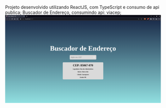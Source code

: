 Projeto desenvolvido utilizando ReactJS, com TypeScript e consumo de api publica;
Buscador de Endereço, consumindo api: viacep;
<img src="./src/assets/readme.png">
